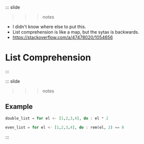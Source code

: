 
::: slide

>>> notes

- I didn't know where else to put this.
- List comprehension is like a map, but the sytax is backwards.
- https://stackoverflow.com/a/47478020/1054656

>>>

# List Comprehension

:::

::: slide

>>> notes
>>>

## Example

```elixir
double_list = for el <- [1,2,3,4], do : el * 2
```

```elixir
even_list = for el <- [1,2,3,4], do : rem(el, 2) == 0
```

:::
